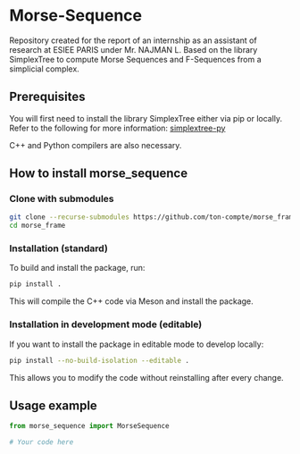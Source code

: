 # Morse-Sequence

Repository created for the report of an internship as an assistant of research at ESIEE PARIS under Mr. NAJMAN L.
Based on the library SimplexTree to compute Morse Sequences and F-Sequences from a simplicial complex.

## Prerequisites

You will first need to install the library SimplexTree either via pip or locally.
Refer to the following for more information: [simplextree-py](https://github.com/peekxc/simplextree-py)

C++ and Python compilers are also necessary.

## How to install morse_sequence

### Clone with submodules

```bash
git clone --recurse-submodules https://github.com/ton-compte/morse_frame.git
cd morse_frame
```

### Installation (standard)

To build and install the package, run:

```bash
pip install .
```

This will compile the C++ code via Meson and install the package.

### Installation in development mode (editable)

If you want to install the package in editable mode to develop locally:

```bash
pip install --no-build-isolation --editable .
```

This allows you to modify the code without reinstalling after every change.

## Usage example

```python
from morse_sequence import MorseSequence

# Your code here
```
